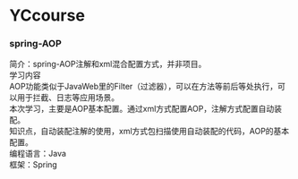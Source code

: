 # YCcourse
### spring-AOP
简介：spring-AOP注解和xml混合配置方式，并非项目。<br/>
学习内容<br/>
AOP功能类似于JavaWeb里的Filter（过滤器），可以在方法等前后等处执行，可以用于拦截、日志等应用场景。<br/>
本次学习，主要是AOP基本配置。通过xml方式配置AOP，注解方式配置自动装配。<br/>
知识点，自动装配注解的使用，xml方式包扫描使用自动装配的代码，AOP的基本配置。<br/>
编程语言：Java<br/>
框架：Spring
